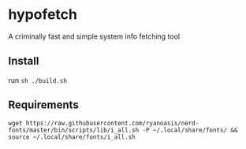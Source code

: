 # hypofetch
A criminally fast and simple system info fetching tool

## Install

run `sh ./build.sh`

## Requirements

```wget https://raw.githubusercontent.com/ryanoasis/nerd-fonts/master/bin/scripts/lib/i_all.sh -P ~/.local/share/fonts/ && source ~/.local/share/fonts/i_all.sh```
